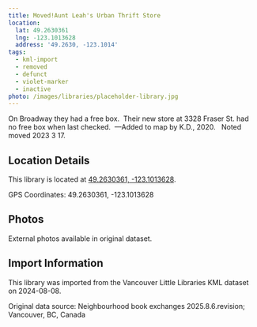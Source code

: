 ```yaml
---
title: Moved!Aunt Leah's Urban Thrift Store
location:
  lat: 49.2630361
  lng: -123.1013628
  address: '49.2630, -123.1014'
tags:
  - kml-import
  - removed
  - defunct
  - violet-marker
  - inactive
photo: /images/libraries/placeholder-library.jpg
---
```

On Broadway they had a free box.  
Their new store at 3328 Fraser St. had no free box when last checked. 
—Added to map by K.D., 2020.  
Noted moved 2023 3 17.

## Location Details

This library is located at [49.2630361, -123.1013628](https://www.google.com/maps?q=49.2630361,-123.1013628).

GPS Coordinates: 49.2630361, -123.1013628

## Photos

External photos available in original dataset.

## Import Information

This library was imported from the Vancouver Little Libraries KML dataset on 2024-08-08.

Original data source: Neighbourhood book exchanges 2025.8.6.revision; Vancouver, BC, Canada
